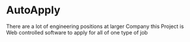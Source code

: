 # AutoApply
There are a lot of engineering positions at larger Company this Project is Web controlled software to apply for all of one type of job
